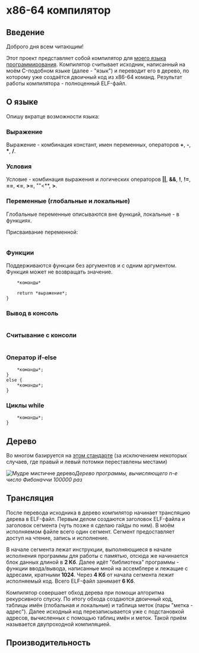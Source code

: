 # x86-64 компилятор

## Введение

Доброго дня всем читающим!

Этот проект представляет собой компилятор для [моего языка программирования](https://github.com/phrolow/Language). Компилятор считывает исходник, написанный на моём C-подобном языке (далее - "язык") и переводит его в дерево, по которому уже создаётся двоичный код из x86-64 команд. Результат работы компилятора - полноценный ELF-файл.

## О языке

Опишу вкратце возможности языка:

### Выражение

Выражение - комбинация констант, имен переменных, операторов **+**, **-**, **\***, **/**.
### Условия

Условие - комбинация выражения и логических операторов **||**, **&&**, **!**, **!=**, **==**, **<=**, **>=**, ""<**, **>**.
### Переменные (глобальные и локальные)

Глобальные переменные описываются вне функций, локальные - в функциях.

Присваивание переменной:

```*имя_переменной* = *выражение*;
```

### Функции

Поддерживаются функции без аргументов и с одним аргументом. Функция может не возвращать значение.

```func *название_функции*(*имя_переменной*) {
    *команды*

    return *выражение*;
}
```

### Вывод в консоль

```print *выражение*;
```

### Считывание с консоли

```scan *имя_переменной*;
```

### Оператор if-else

```if(*условие*) {
    *команды*;
}
else {
    *команды*;
}
```

### Циклы while

```while(*условие*) {
    *команды*;
}
```
## Дерево

Во многом базируется на [этом стандарте](https://github.com/futherus/Language/blob/master/tree_standard.md) (за исключением некоторых случаев, где правый и левый потомки переставлены местами)

![Мудре мистичне дерево](/images/Hash_table.jpg)*Дерево программы, вычисляющего n-e число Фибоначчи 100000 раз*

## Трансляция

После перевода исходника в дерево компилятор начинает трансляцию дерева в ELF-файл. Первым делом создаются заголовок ELF-файла и заголовок сегмента (чуть позже я сделаю гайды по ним). В моём исполняемом файле всего один сегмент. Сегмент предоставляет доступ на чтение, запись и исполнение.

В начале сегмента лежат инструкции, выполняющиеся в начале исполнения программы для работы с памятью, отсюда же начинается блок данных длиной в **2 Кб**. Далее идёт "библиотека" программы - функции ввода/вывода, написанные мной на ассемблере и лежащие с адресами, кратными **1024**. Через **4 Кб** от начала сегмента лежит исполняемый код. Всего ELF-файл занимает **6 Кб**.

Компилятор совершает обход дерева при помощи алгоритма рекурсивного спуску. По итогу обхода создаются двоичный код, таблицы имён (глобальная и локальные) и таблица меток (пары "метка - адрес"). Далее исходный код перезаписывается уже с подстановкой адресов, вычисленных с помощью таблиц имён и меток. Такой приём называется двупроходной компиляцией.

## Производительность

